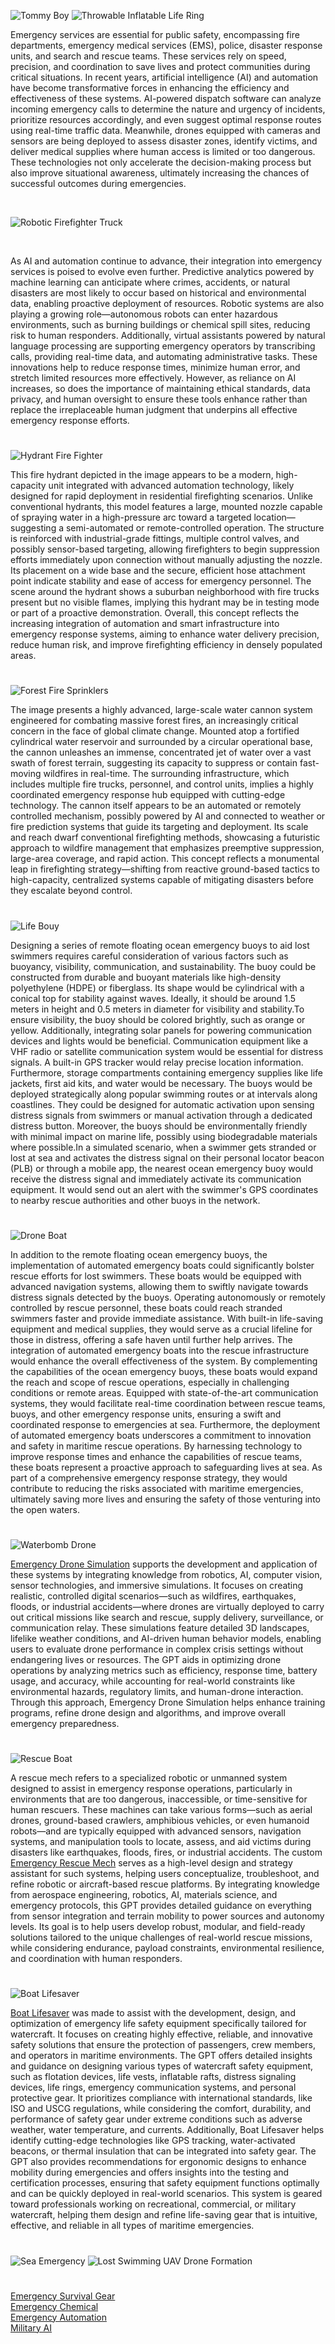 ![Tommy Boy](https://github.com/user-attachments/assets/33ea6f3f-a658-4a6b-9e05-cf9bf9833605)
![Throwable Inflatable Life Ring](https://github.com/user-attachments/assets/6c843a07-2520-4f32-acb2-ee3e7c7b4bae)

Emergency services are essential for public safety, encompassing fire departments, emergency medical services (EMS), police, disaster response units, and search and rescue teams. These services rely on speed, precision, and coordination to save lives and protect communities during critical situations. In recent years, artificial intelligence (AI) and automation have become transformative forces in enhancing the efficiency and effectiveness of these systems. AI-powered dispatch software can analyze incoming emergency calls to determine the nature and urgency of incidents, prioritize resources accordingly, and even suggest optimal response routes using real-time traffic data. Meanwhile, drones equipped with cameras and sensors are being deployed to assess disaster zones, identify victims, and deliver medical supplies where human access is limited or too dangerous. These technologies not only accelerate the decision-making process but also improve situational awareness, ultimately increasing the chances of successful outcomes during emergencies.

<br>

![Robotic Firefighter Truck](https://github.com/user-attachments/assets/73eabadf-d6a3-444d-acf4-546ef79669ad)

<br>

As AI and automation continue to advance, their integration into emergency services is poised to evolve even further. Predictive analytics powered by machine learning can anticipate where crimes, accidents, or natural disasters are most likely to occur based on historical and environmental data, enabling proactive deployment of resources. Robotic systems are also playing a growing role—autonomous robots can enter hazardous environments, such as burning buildings or chemical spill sites, reducing risk to human responders. Additionally, virtual assistants powered by natural language processing are supporting emergency operators by transcribing calls, providing real-time data, and automating administrative tasks. These innovations help to reduce response times, minimize human error, and stretch limited resources more effectively. However, as reliance on AI increases, so does the importance of maintaining ethical standards, data privacy, and human oversight to ensure these tools enhance rather than replace the irreplaceable human judgment that underpins all effective emergency response efforts.

#

![Hydrant Fire Fighter](https://github.com/user-attachments/assets/2ae20bb0-b610-40af-9e63-b717b440e683)

This fire hydrant depicted in the image appears to be a modern, high-capacity unit integrated with advanced automation technology, likely designed for rapid deployment in residential firefighting scenarios. Unlike conventional hydrants, this model features a large, mounted nozzle capable of spraying water in a high-pressure arc toward a targeted location—suggesting a semi-automated or remote-controlled operation. The structure is reinforced with industrial-grade fittings, multiple control valves, and possibly sensor-based targeting, allowing firefighters to begin suppression efforts immediately upon connection without manually adjusting the nozzle. Its placement on a wide base and the secure, efficient hose attachment point indicate stability and ease of access for emergency personnel. The scene around the hydrant shows a suburban neighborhood with fire trucks present but no visible flames, implying this hydrant may be in testing mode or part of a proactive demonstration. Overall, this concept reflects the increasing integration of automation and smart infrastructure into emergency response systems, aiming to enhance water delivery precision, reduce human risk, and improve firefighting efficiency in densely populated areas.

#

![Forest Fire Sprinklers](https://github.com/user-attachments/assets/d482cadd-9c62-48b1-9ec6-3e24c4b1ba5a)

The image presents a highly advanced, large-scale water cannon system engineered for combating massive forest fires, an increasingly critical concern in the face of global climate change. Mounted atop a fortified cylindrical water reservoir and surrounded by a circular operational base, the cannon unleashes an immense, concentrated jet of water over a vast swath of forest terrain, suggesting its capacity to suppress or contain fast-moving wildfires in real-time. The surrounding infrastructure, which includes multiple fire trucks, personnel, and control units, implies a highly coordinated emergency response hub equipped with cutting-edge technology. The cannon itself appears to be an automated or remotely controlled mechanism, possibly powered by AI and connected to weather or fire prediction systems that guide its targeting and deployment. Its scale and reach dwarf conventional firefighting methods, showcasing a futuristic approach to wildfire management that emphasizes preemptive suppression, large-area coverage, and rapid action. This concept reflects a monumental leap in firefighting strategy—shifting from reactive ground-based tactics to high-capacity, centralized systems capable of mitigating disasters before they escalate beyond control.

#

![Life Bouy](https://github.com/user-attachments/assets/81cf9d6c-b399-46c4-b822-7efe066fca04)

Designing a series of remote floating ocean emergency buoys to aid lost swimmers requires careful consideration of various factors such as buoyancy, visibility, communication, and sustainability. The buoy could be constructed from durable and buoyant materials like high-density polyethylene (HDPE) or fiberglass. Its shape would be cylindrical with a conical top for stability against waves. Ideally, it should be around 1.5 meters in height and 0.5 meters in diameter for visibility and stability.To ensure visibility, the buoy should be colored brightly, such as orange or yellow. Additionally, integrating solar panels for powering communication devices and lights would be beneficial. Communication equipment like a VHF radio or satellite communication system would be essential for distress signals. A built-in GPS tracker would relay precise location information. Furthermore, storage compartments containing emergency supplies like life jackets, first aid kits, and water would be necessary. The buoys would be deployed strategically along popular swimming routes or at intervals along coastlines. They could be designed for automatic activation upon sensing distress signals from swimmers or manual activation through a dedicated distress button. Moreover, the buoys should be environmentally friendly with minimal impact on marine life, possibly using biodegradable materials where possible.In a simulated scenario, when a swimmer gets stranded or lost at sea and activates the distress signal on their personal locator beacon (PLB) or through a mobile app, the nearest ocean emergency buoy would receive the distress signal and immediately activate its communication equipment. It would send out an alert with the swimmer's GPS coordinates to nearby rescue authorities and other buoys in the network.

#

![Drone Boat](https://github.com/user-attachments/assets/9f889c4f-a567-4f6a-9d6a-5077d95ad719)

In addition to the remote floating ocean emergency buoys, the implementation of automated emergency boats could significantly bolster rescue efforts for lost swimmers. These boats would be equipped with advanced navigation systems, allowing them to swiftly navigate towards distress signals detected by the buoys. Operating autonomously or remotely controlled by rescue personnel, these boats could reach stranded swimmers faster and provide immediate assistance. With built-in life-saving equipment and medical supplies, they would serve as a crucial lifeline for those in distress, offering a safe haven until further help arrives. The integration of automated emergency boats into the rescue infrastructure would enhance the overall effectiveness of the system. By complementing the capabilities of the ocean emergency buoys, these boats would expand the reach and scope of rescue operations, especially in challenging conditions or remote areas. Equipped with state-of-the-art communication systems, they would facilitate real-time coordination between rescue teams, buoys, and other emergency response units, ensuring a swift and coordinated response to emergencies at sea. Furthermore, the deployment of automated emergency boats underscores a commitment to innovation and safety in maritime rescue operations. By harnessing technology to improve response times and enhance the capabilities of rescue teams, these boats represent a proactive approach to safeguarding lives at sea. As part of a comprehensive emergency response strategy, they would contribute to reducing the risks associated with maritime emergencies, ultimately saving more lives and ensuring the safety of those venturing into the open waters.

#

![Waterbomb Drone](https://github.com/user-attachments/assets/175d0176-9337-4a5d-8d78-3b5d3adbf3e1)

[Emergency Drone Simulation](https://chatgpt.com/g/g-68252adf91548191becb3c77d2ce4ae9-emergency-drone-simulation) supports the development and application of these systems by integrating knowledge from robotics, AI, computer vision, sensor technologies, and immersive simulations. It focuses on creating realistic, controlled digital scenarios—such as wildfires, earthquakes, floods, or industrial accidents—where drones are virtually deployed to carry out critical missions like search and rescue, supply delivery, surveillance, or communication relay. These simulations feature detailed 3D landscapes, lifelike weather conditions, and AI-driven human behavior models, enabling users to evaluate drone performance in complex crisis settings without endangering lives or resources. The GPT aids in optimizing drone operations by analyzing metrics such as efficiency, response time, battery usage, and accuracy, while accounting for real-world constraints like environmental hazards, regulatory limits, and human-drone interaction. Through this approach, Emergency Drone Simulation helps enhance training programs, refine drone design and algorithms, and improve overall emergency preparedness.

#

![Rescue Boat](https://github.com/user-attachments/assets/74d4703a-a9a4-4501-8275-c4785b8477bc)

A rescue mech refers to a specialized robotic or unmanned system designed to assist in emergency response operations, particularly in environments that are too dangerous, inaccessible, or time-sensitive for human rescuers. These machines can take various forms—such as aerial drones, ground-based crawlers, amphibious vehicles, or even humanoid robots—and are typically equipped with advanced sensors, navigation systems, and manipulation tools to locate, assess, and aid victims during disasters like earthquakes, floods, fires, or industrial accidents. The custom [Emergency Rescue Mech](https://chatgpt.com/g/g-682528f2bbfc819188e036323ee89410-emergency-rescue-mech) serves as a high-level design and strategy assistant for such systems, helping users conceptualize, troubleshoot, and refine robotic or aircraft-based rescue platforms. By integrating knowledge from aerospace engineering, robotics, AI, materials science, and emergency protocols, this GPT provides detailed guidance on everything from sensor integration and terrain mobility to power sources and autonomy levels. Its goal is to help users develop robust, modular, and field-ready solutions tailored to the unique challenges of real-world rescue missions, while considering endurance, payload constraints, environmental resilience, and coordination with human responders.

#

![Boat Lifesaver](https://github.com/user-attachments/assets/a01bfa8c-46dc-4c13-92f0-7d14f9329bf8)

[Boat Lifesaver](https://chatgpt.com/g/g-68313394a8488191be70b11a5aa329e4-boat-lifesaver) was made to assist with the development, design, and optimization of emergency life safety equipment specifically tailored for watercraft. It focuses on creating highly effective, reliable, and innovative safety solutions that ensure the protection of passengers, crew members, and operators in maritime environments. The GPT offers detailed insights and guidance on designing various types of watercraft safety equipment, such as flotation devices, life vests, inflatable rafts, distress signaling devices, life rings, emergency communication systems, and personal protective gear. It prioritizes compliance with international standards, like ISO and USCG regulations, while considering the comfort, durability, and performance of safety gear under extreme conditions such as adverse weather, water temperature, and currents. Additionally, Boat Lifesaver helps identify cutting-edge technologies like GPS tracking, water-activated beacons, or thermal insulation that can be integrated into safety gear. The GPT also provides recommendations for ergonomic designs to enhance mobility during emergencies and offers insights into the testing and certification processes, ensuring that safety equipment functions optimally and can be quickly deployed in real-world scenarios. This system is geared toward professionals working on recreational, commercial, or military watercraft, helping them design and refine life-saving gear that is intuitive, effective, and reliable in all types of maritime emergencies.

#
![Sea Emergency](https://github.com/user-attachments/assets/94f72feb-61df-41ec-b53c-d505b65df9ba)
![Lost Swimming UAV Drone Formation](https://github.com/user-attachments/assets/0acfc41f-0ff3-4899-b9e7-44a90f9a7300)
#

[Emergency Survival Gear](https://chatgpt.com/g/g-OKvPg1Rkx-emergency-survival-gear)
<br>
[Emergency Chemical](https://chatgpt.com/g/g-68252dd5e2e8819181fe60fefa89b1f4-emergency-chemical)
<br>
[Emergency Automation](https://chatgpt.com/g/g-6826dada2f2c8191b7a5c8d9b4fe8271-emergency-automation)
<br>
[Military AI](https://github.com/sourceduty/Military_AI)
